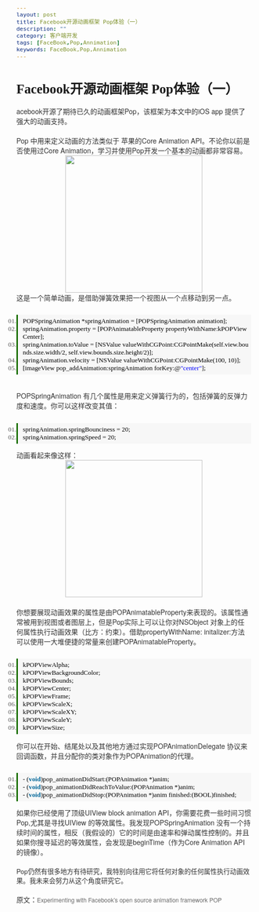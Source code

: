 ```yaml
---
layout: post
title: Facebook开源动画框架 Pop体验（一）
description: ""
category: 客户端开发
tags: [FaceBook,Pop,Annimation]
keywords: FaceBook,Pop,Annimation
---
```


<html>
<head>
  <title>Facebook开源动画框架 Pop体验（一）</title>
  <basefont face="微软雅黑" size="2" />
  <meta http-equiv="Content-Type" content="text/html;charset=utf-8" />
  <meta name="exporter-version" content="Evernote Windows/277494; Windows/6.1.7601 Service Pack 1 (Win64);"/>
  <style>
    body, td {
      font-family: 微软雅黑;
      font-size: 10pt;
    }
  </style>
</head>
<body>
<a name="408"/>
<h1>Facebook开源动画框架 Pop体验（一）</h1>

<div>
<span>
<div>
<div style="padding: 0px; color: rgb(51, 51, 51); font-family: 'Helvetica Neue', Helvetica, STheiti, 微软雅黑, 黑体, Arial, Tahoma, sans-serif, serif; font-size: 14px; font-style: normal; font-variant: normal; font-weight: normal; letter-spacing: normal; orphans: auto; text-align: start; text-indent: 0px; text-transform: none; white-space: normal; widows: auto; word-spacing: 0px; -webkit-text-stroke-width: 0px;">acebook开源了期待已久的动画框架Pop，该框架为本文中的iOS app 提供了强大的动画支持。</div>
<div style="padding: 0px; color: rgb(51, 51, 51); font-family: 'Helvetica Neue', Helvetica, STheiti, 微软雅黑, 黑体, Arial, Tahoma, sans-serif, serif; font-size: 14px; font-style: normal; font-variant: normal; font-weight: normal; letter-spacing: normal; orphans: auto; text-align: start; text-indent: 0px; text-transform: none; white-space: normal; widows: auto; word-spacing: 0px; -webkit-text-stroke-width: 0px;"> </div>
<div style="padding: 0px; color: rgb(51, 51, 51); font-family: 'Helvetica Neue', Helvetica, STheiti, 微软雅黑, 黑体, Arial, Tahoma, sans-serif, serif; font-size: 14px; font-style: normal; font-variant: normal; font-weight: normal; letter-spacing: normal; orphans: auto; text-align: start; text-indent: 0px; text-transform: none; white-space: normal; widows: auto; word-spacing: 0px; -webkit-text-stroke-width: 0px;">Pop 中用来定义动画的方法类似于 苹果的Core Animation API。不论你以前是否使用过Core Animation，学习并使用Pop开发一个基本的动画都非常容易。</div>
<div style="padding: 0px; color: rgb(51, 51, 51); font-family: 'Helvetica Neue', Helvetica, STheiti, 微软雅黑, 黑体, Arial, Tahoma, sans-serif, serif; font-size: 14px; font-style: normal; font-variant: normal; font-weight: normal; letter-spacing: normal; orphans: auto; text-indent: 0px; text-transform: none; white-space: normal; widows: auto; word-spacing: 0px; -webkit-text-stroke-width: 0px; text-align: center;"><img src="Facebook开源动画框架 Pop体验（一）_files/Image.gif" type="image/gif" alt="" style="border: 0px; max-width: 700px; text-align: center; cursor: pointer;" width="280"/></div>
<div style="padding: 0px; color: rgb(51, 51, 51); font-family: 'Helvetica Neue', Helvetica, STheiti, 微软雅黑, 黑体, Arial, Tahoma, sans-serif, serif; font-size: 14px; font-style: normal; font-variant: normal; font-weight: normal; letter-spacing: normal; orphans: auto; text-align: start; text-indent: 0px; text-transform: none; white-space: normal; widows: auto; word-spacing: 0px; -webkit-text-stroke-width: 0px;">这是一个简单动画，是借助弹簧效果把一个视图从一个点移动到另一点。</div>
<pre style="padding: 0px; font-family: 'Courier New', monospace; font-size: 12px; overflow: auto; background-color: rgb(247, 247, 247); color: rgb(51, 51, 51); font-style: normal; font-variant: normal; font-weight: normal; letter-spacing: normal; orphans: auto; text-align: start; text-indent: 0px; text-transform: none; widows: auto; word-spacing: 0px; -webkit-text-stroke-width: 0px; background-position: initial initial; background-repeat: initial initial;">
</pre>
<ol style="padding: 5px 0px; list-style: decimal; border-width: 0px 0px 0px 3px; border-left-style: solid; border-left-color: rgb(20, 107, 0); background-color: rgb(247, 247, 247); color: rgb(92, 92, 92); background-position: initial initial; background-repeat: initial initial;">
<li style="padding: 0px 3px 0px 10px !important; border: 0px; list-style: decimal-leading-zero outside; color: inherit;"><span style="padding: 0px; border: 0px; color: black; background-color: inherit;"><span style="padding: 0px; border: 0px; color: black; background-color: inherit;">POPSpringAnimation *springAnimation = [POPSpringAnimation animation]; </span></span></li>
<li style="padding: 0px 3px 0px 10px !important; border: 0px; list-style: decimal-leading-zero outside; color: rgb(92, 92, 92);"><span style="padding: 0px; border: 0px; color: black; background-color: inherit;">springAnimation.property = [POPAnimatableProperty propertyWithName:kPOPViewCenter]; </span></li>
<li style="padding: 0px 3px 0px 10px !important; border: 0px; list-style: decimal-leading-zero outside; color: inherit;"><span style="padding: 0px; border: 0px; color: black; background-color: inherit;">springAnimation.toValue = [NSValue valueWithCGPoint:CGPointMake(self.view.bounds.size.width/2, self.view.bounds.size.height/2)]; </span></li>
<li style="padding: 0px 3px 0px 10px !important; border: 0px; list-style: decimal-leading-zero outside; color: rgb(92, 92, 92);"><span style="padding: 0px; border: 0px; color: black; background-color: inherit;">springAnimation.velocity = [NSValue valueWithCGPoint:CGPointMake(100, 10)]; </span></li>
<li style="padding: 0px 3px 0px 10px !important; border: 0px; list-style: decimal-leading-zero outside; color: inherit;"><span style="padding: 0px; border: 0px; color: black; background-color: inherit;">[imageView pop_addAnimation:springAnimation forKey:@<span style="padding: 0px; border: 0px; color: blue; background-color: inherit;">&quot;center&quot;</span><span style="padding: 0px; border: 0px; color: black; background-color: inherit;">]; </span></span></li>
</ol>
<div style="padding: 0px; color: rgb(51, 51, 51); font-family: 'Helvetica Neue', Helvetica, STheiti, 微软雅黑, 黑体, Arial, Tahoma, sans-serif, serif; font-size: 14px; font-style: normal; font-variant: normal; font-weight: normal; letter-spacing: normal; orphans: auto; text-align: start; text-indent: 0px; text-transform: none; white-space: normal; widows: auto; word-spacing: 0px; -webkit-text-stroke-width: 0px;"> </div>
<div style="padding: 0px; color: rgb(51, 51, 51); font-family: 'Helvetica Neue', Helvetica, STheiti, 微软雅黑, 黑体, Arial, Tahoma, sans-serif, serif; font-size: 14px; font-style: normal; font-variant: normal; font-weight: normal; letter-spacing: normal; orphans: auto; text-align: start; text-indent: 0px; text-transform: none; white-space: normal; widows: auto; word-spacing: 0px; -webkit-text-stroke-width: 0px;">POPSpringAnimation 有几个属性是用来定义弹簧行为的，包括弹簧的反弹力度和速度。你可以这样改变其值：</div>
<pre style="padding: 0px; font-family: 'Courier New', monospace; font-size: 12px; overflow: auto; background-color: rgb(247, 247, 247); color: rgb(51, 51, 51); font-style: normal; font-variant: normal; font-weight: normal; letter-spacing: normal; orphans: auto; text-align: start; text-indent: 0px; text-transform: none; widows: auto; word-spacing: 0px; -webkit-text-stroke-width: 0px; background-position: initial initial; background-repeat: initial initial;">
</pre>
<ol style="padding: 5px 0px; list-style: decimal; border-width: 0px 0px 0px 3px; border-left-style: solid; border-left-color: rgb(20, 107, 0); background-color: rgb(247, 247, 247); color: rgb(92, 92, 92); background-position: initial initial; background-repeat: initial initial;">
<li style="padding: 0px 3px 0px 10px !important; border: 0px; list-style: decimal-leading-zero outside; color: inherit;"><span style="padding: 0px; border: 0px; color: black; background-color: inherit;"><span style="padding: 0px; border: 0px; color: black; background-color: inherit;">springAnimation.springBounciness = 20; </span></span></li>
<li style="padding: 0px 3px 0px 10px !important; border: 0px; list-style: decimal-leading-zero outside; color: rgb(92, 92, 92);"><span style="padding: 0px; border: 0px; color: black; background-color: inherit;">springAnimation.springSpeed = 20; </span></li>
</ol>
<div style="padding: 0px; color: rgb(51, 51, 51); font-family: 'Helvetica Neue', Helvetica, STheiti, 微软雅黑, 黑体, Arial, Tahoma, sans-serif, serif; font-size: 14px; font-style: normal; font-variant: normal; font-weight: normal; letter-spacing: normal; orphans: auto; text-align: start; text-indent: 0px; text-transform: none; white-space: normal; widows: auto; word-spacing: 0px; -webkit-text-stroke-width: 0px;">动画看起来像这样：</div>
<div style="padding: 0px; color: rgb(51, 51, 51); font-family: 'Helvetica Neue', Helvetica, STheiti, 微软雅黑, 黑体, Arial, Tahoma, sans-serif, serif; font-size: 14px; font-style: normal; font-variant: normal; font-weight: normal; letter-spacing: normal; orphans: auto; text-indent: 0px; text-transform: none; white-space: normal; widows: auto; word-spacing: 0px; -webkit-text-stroke-width: 0px; text-align: center;"><img src="Facebook开源动画框架 Pop体验（一）_files/Image [1].gif" type="image/gif" alt="" style="border: 0px; max-width: 700px; text-align: center; cursor: pointer;" width="280"/></div>
<div style="padding: 0px; color: rgb(51, 51, 51); font-family: 'Helvetica Neue', Helvetica, STheiti, 微软雅黑, 黑体, Arial, Tahoma, sans-serif, serif; font-size: 14px; font-style: normal; font-variant: normal; font-weight: normal; letter-spacing: normal; orphans: auto; text-align: start; text-indent: 0px; text-transform: none; white-space: normal; widows: auto; word-spacing: 0px; -webkit-text-stroke-width: 0px;"> </div>
<div style="padding: 0px; color: rgb(51, 51, 51); font-family: 'Helvetica Neue', Helvetica, STheiti, 微软雅黑, 黑体, Arial, Tahoma, sans-serif, serif; font-size: 14px; font-style: normal; font-variant: normal; font-weight: normal; letter-spacing: normal; orphans: auto; text-align: start; text-indent: 0px; text-transform: none; white-space: normal; widows: auto; word-spacing: 0px; -webkit-text-stroke-width: 0px;">你想要展现动画效果的属性是由POPAnimatableProperty来表现的。该属性通常被用到视图或者图层上，但是Pop实际上可以让你对NSObject 对象上的任何属性执行动画效果（比方：约束）。借助propertyWithName: initalizer:方法可以使用一大堆便捷的常量来创建POPAnimatableProperty。</div>
<pre style="padding: 0px; font-family: 'Courier New', monospace; font-size: 12px; overflow: auto; background-color: rgb(247, 247, 247); color: rgb(51, 51, 51); font-style: normal; font-variant: normal; font-weight: normal; letter-spacing: normal; orphans: auto; text-align: start; text-indent: 0px; text-transform: none; widows: auto; word-spacing: 0px; -webkit-text-stroke-width: 0px; background-position: initial initial; background-repeat: initial initial;">
</pre>
<ol style="padding: 5px 0px; list-style: decimal; border-width: 0px 0px 0px 3px; border-left-style: solid; border-left-color: rgb(20, 107, 0); background-color: rgb(247, 247, 247); color: rgb(92, 92, 92); background-position: initial initial; background-repeat: initial initial;">
<li style="padding: 0px 3px 0px 10px !important; border: 0px; list-style: decimal-leading-zero outside; color: inherit;"><span style="padding: 0px; border: 0px; color: black; background-color: inherit;"><span style="padding: 0px; border: 0px; color: black; background-color: inherit;">kPOPViewAlpha; </span></span></li>
<li style="padding: 0px 3px 0px 10px !important; border: 0px; list-style: decimal-leading-zero outside; color: rgb(92, 92, 92);"><span style="padding: 0px; border: 0px; color: black; background-color: inherit;">kPOPViewBackgroundColor; </span></li>
<li style="padding: 0px 3px 0px 10px !important; border: 0px; list-style: decimal-leading-zero outside; color: inherit;"><span style="padding: 0px; border: 0px; color: black; background-color: inherit;">kPOPViewBounds; </span></li>
<li style="padding: 0px 3px 0px 10px !important; border: 0px; list-style: decimal-leading-zero outside; color: rgb(92, 92, 92);"><span style="padding: 0px; border: 0px; color: black; background-color: inherit;">kPOPViewCenter; </span></li>
<li style="padding: 0px 3px 0px 10px !important; border: 0px; list-style: decimal-leading-zero outside; color: inherit;"><span style="padding: 0px; border: 0px; color: black; background-color: inherit;">kPOPViewFrame; </span></li>
<li style="padding: 0px 3px 0px 10px !important; border: 0px; list-style: decimal-leading-zero outside; color: rgb(92, 92, 92);"><span style="padding: 0px; border: 0px; color: black; background-color: inherit;">kPOPViewScaleX; </span></li>
<li style="padding: 0px 3px 0px 10px !important; border: 0px; list-style: decimal-leading-zero outside; color: inherit;"><span style="padding: 0px; border: 0px; color: black; background-color: inherit;">kPOPViewScaleXY; </span></li>
<li style="padding: 0px 3px 0px 10px !important; border: 0px; list-style: decimal-leading-zero outside; color: rgb(92, 92, 92);"><span style="padding: 0px; border: 0px; color: black; background-color: inherit;">kPOPViewScaleY; </span></li>
<li style="padding: 0px 3px 0px 10px !important; border: 0px; list-style: decimal-leading-zero outside; color: inherit;"><span style="padding: 0px; border: 0px; color: black; background-color: inherit;">kPOPViewSize; </span></li>
</ol>
<div style="padding: 0px; color: rgb(51, 51, 51); font-family: 'Helvetica Neue', Helvetica, STheiti, 微软雅黑, 黑体, Arial, Tahoma, sans-serif, serif; font-size: 14px; font-style: normal; font-variant: normal; font-weight: normal; letter-spacing: normal; orphans: auto; text-align: start; text-indent: 0px; text-transform: none; white-space: normal; widows: auto; word-spacing: 0px; -webkit-text-stroke-width: 0px;">你可以在开始、结尾处以及其他地方通过实现POPAnimationDelegate 协议来回调函数，并且分配你的类对象作为POPAnimation的代理。</div>
<pre style="padding: 0px; font-family: 'Courier New', monospace; font-size: 12px; overflow: auto; background-color: rgb(247, 247, 247); color: rgb(51, 51, 51); font-style: normal; font-variant: normal; font-weight: normal; letter-spacing: normal; orphans: auto; text-align: start; text-indent: 0px; text-transform: none; widows: auto; word-spacing: 0px; -webkit-text-stroke-width: 0px; background-position: initial initial; background-repeat: initial initial;">
</pre>
<ol style="padding: 5px 0px; list-style: decimal; border-width: 0px 0px 0px 3px; border-left-style: solid; border-left-color: rgb(20, 107, 0); background-color: rgb(247, 247, 247); color: rgb(92, 92, 92); background-position: initial initial; background-repeat: initial initial;">
<li style="padding: 0px 3px 0px 10px !important; border: 0px; list-style: decimal-leading-zero outside; color: inherit;"><span style="padding: 0px; border: 0px; color: black; background-color: inherit;"><span style="padding: 0px; border: 0px; color: black; background-color: inherit;">- (</span><span style="padding: 0px; border: 0px; color: rgb(0, 102, 153); background-color: inherit; font-weight: bold;">void</span><span style="padding: 0px; border: 0px; color: black; background-color: inherit;">)pop_animationDidStart:(POPAnimation *)anim; </span></span></li>
<li style="padding: 0px 3px 0px 10px !important; border: 0px; list-style: decimal-leading-zero outside; color: rgb(92, 92, 92);"><span style="padding: 0px; border: 0px; color: black; background-color: inherit;">- (<span style="padding: 0px; border: 0px; color: rgb(0, 102, 153); background-color: inherit; font-weight: bold;">void</span><span style="padding: 0px; border: 0px; color: black; background-color: inherit;">)pop_animationDidReachToValue:(POPAnimation *)anim; </span></span></li>
<li style="padding: 0px 3px 0px 10px !important; border: 0px; list-style: decimal-leading-zero outside; color: inherit;"><span style="padding: 0px; border: 0px; color: black; background-color: inherit;">- (<span style="padding: 0px; border: 0px; color: rgb(0, 102, 153); background-color: inherit; font-weight: bold;">void</span><span style="padding: 0px; border: 0px; color: black; background-color: inherit;">)pop_animationDidStop:(POPAnimation *)anim finished:(BOOL)finished; </span></span></li>
</ol>
<div style="padding: 0px; color: rgb(51, 51, 51); font-family: 'Helvetica Neue', Helvetica, STheiti, 微软雅黑, 黑体, Arial, Tahoma, sans-serif, serif; font-size: 14px; font-style: normal; font-variant: normal; font-weight: normal; letter-spacing: normal; orphans: auto; text-align: start; text-indent: 0px; text-transform: none; white-space: normal; widows: auto; word-spacing: 0px; -webkit-text-stroke-width: 0px;">如果你已经使用了顶级UIView block animation API，你需要花费一些时间习惯Pop,尤其是寻找UIView 的等效属性。我发现POPSpringAnimation 没有一个持续时间的属性，相反（我假设的）它的时间是由速率和弹动属性控制的。并且如果你搜寻延迟的等效属性，会发现是beginTime（作为Core Animation API的镜像）。</div>
<div style="padding: 0px; color: rgb(51, 51, 51); font-family: 'Helvetica Neue', Helvetica, STheiti, 微软雅黑, 黑体, Arial, Tahoma, sans-serif, serif; font-size: 14px; font-style: normal; font-variant: normal; font-weight: normal; letter-spacing: normal; orphans: auto; text-align: start; text-indent: 0px; text-transform: none; white-space: normal; widows: auto; word-spacing: 0px; -webkit-text-stroke-width: 0px;"> </div>
<div style="padding: 0px; font-style: normal; font-variant: normal; font-weight: normal; letter-spacing: normal; orphans: auto; text-align: start; text-indent: 0px; text-transform: none; white-space: normal; widows: auto; word-spacing: 0px; -webkit-text-stroke-width: 0px;">
<div><span style="color: rgb(51, 51, 51);"><span style="font-family: 'Helvetica Neue', Helvetica, STheiti, 微软雅黑, 黑体, Arial, Tahoma, sans-serif, serif;">Pop仍然有很多地方有待研究，我特别向往用它将任何对象的任何属性执行动画效果。我未来会努力从这个角度研究它。</span></span></div>
<div><span style="color: rgb(51, 51, 51);"><span style="font-family: 'Helvetica Neue', Helvetica, STheiti, 微软雅黑, 黑体, Arial, Tahoma, sans-serif, serif;"><br/></span></span></div>
<div><span style="color: rgb(51, 51, 51); font-family: 'Helvetica Neue', Helvetica, STheiti, 微软雅黑, 黑体, Arial, Tahoma, sans-serif, serif; font-size: 14px; font-style: normal; font-variant: normal; font-weight: normal; letter-spacing: normal; orphans: auto; text-align: start; text-indent: 0px; text-transform: none; white-space: normal; widows: auto; word-spacing: 0px; -webkit-text-stroke-width: 0px; background-color: rgb(255, 255, 255); float: none;">原文：</span><span style="font-family: 'Helvetica Neue', Helvetica, STheiti, 微软雅黑, 黑体, Arial, Tahoma, sans-serif, serif; font-size: 14px; font-style: normal; font-variant: normal; font-weight: normal; letter-spacing: normal; orphans: auto; text-align: start; text-indent: 0px; text-transform: none; white-space: normal; widows: auto; word-spacing: 0px; -webkit-text-stroke-width: 0px; color: rgb(255, 0, 0);"><a href="http://iosdevtips.co/post/84160910513/exploring-facebook-pop" style="font-style: normal; font-variant: normal; font-weight: normal; font-size: 12px; font-family: 'Helvetica Neue', Helvetica, STheiti, 微软雅黑, 黑体, Arial, Tahoma, sans-serif, serif; text-decoration: none; color: rgb(102, 102, 102);" target="_blank">Experimenting with Facebook’s open</a></span><span style="font-family: 'Helvetica Neue', Helvetica, STheiti, 微软雅黑, 黑体, Arial, Tahoma, sans-serif, serif; font-size: 14px; font-style: normal; font-variant: normal; font-weight: normal; letter-spacing: normal; orphans: auto; text-align: start; text-indent: 0px; text-transform: none; white-space: normal; widows: auto; word-spacing: 0px; -webkit-text-stroke-width: 0px; color: rgb(255, 0, 0);"><a href="http://iosdevtips.co/post/84160910513/exploring-facebook-pop" style="font-style: normal; font-variant: normal; font-weight: normal; font-size: 12px; font-family: 'Helvetica Neue', Helvetica, STheiti, 微软雅黑, 黑体, Arial, Tahoma, sans-serif, serif; text-decoration: none; color: rgb(102, 102, 102);" target="_blank"> source animation framework POP</a></span></div>
</div>
</div>
</span>
</div></body></html>

